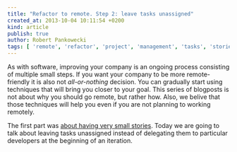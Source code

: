 ```yaml
---
title: "Refactor to remote. Step 2: leave tasks unassigned"
created_at: 2013-10-04 10:11:54 +0200
kind: article
publish: true
author: Robert Pankowecki
tags: [ 'remote', 'refactor', 'project', 'management', 'tasks', 'stories', 'unassgined' ]
---
```


As with software, improving your company is an ongoing process consisting of
multiple small steps. If you want your company to be more remote-friendly it
is also not _all-or-nothing_ decision. You can gradually start using techniques that
will bring you closer to your goal. This series of blogposts is not about
why you should go remote, but rather how. Also, we belive that those techniques
will help you even if you are not planning to working remotely.

The first part was [about having very small stories](/2013/09/story-of-size-1/).
Today we are going to talk about leaving tasks unassigned instead of delegating
them to particular developers at the beginning of an iteration.

<!-- more -->


